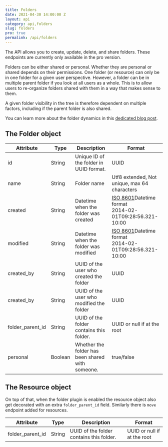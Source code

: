 ```yaml
---
title: Folders
date: 2021-04-30 14:00:00 Z
layout: api
category: api,folders
slug: folders
pro: true
permalink: /api/folders
---
```

The API allows you to create, update, delete, and share folders.
These endpoints are currently only available in the pro version.

Folders can be either shared or personal. Whether they are personal or shared depends on their permissions.
One folder (or resource) can only be in one folder for a given user perspective. However, a folder can be in 
multiple parent folder if you look at all users as a whole. This is to allow users to re-organize folders 
shared with them in a way that makes sense to them.

A given folder visibility in the tree is therefore dependent on multiple factors, including if the parent 
folder is also shared.

You can learn more about the folder dynamics in this 
[dedicated blog post](https://medium.com/passbolt/introducing-the-new-folders-feature-77366ae59315).

## The Folder object

<table class="table-parameters">
    <thead>
    <tr>
        <th>Attribute</th>
        <th>Type</th>
        <th>Description</th>
        <th>Format</th>
    </tr>
    </thead>
    <tbody>
    <tr>
        <td>id</td>
        <td>String</td>
        <td>Unique ID of the folder in UUID format.</td>
        <td>UUID</td>
    </tr>
    <tr>
        <td>name</td>
        <td>String</td>
        <td>Folder name</td>
        <td>Utf8 extended, Not unique, max 64 characters</td>
    </tr>
    <tr>
        <td>created</td>
        <td>String</td>
        <td>Datetime when the folder was created</td>
        <td>
            <a href="https://en.wikipedia.org/wiki/ISO_8601&amp;sa=D&amp;ust=1554900189888000">ISO
                8601</a>Datetime format<br/>
            2014-02-01T09:28:56.321-10:00
        </td>
    </tr>
    <tr>
        <td>modified</td>
        <td>String</td>
        <td>Datetime when the folder was modified</td>
        <td>
            <a href="https://en.wikipedia.org/wiki/ISO_8601&amp;sa=D&amp;ust=1554900189888000">ISO
                8601</a>Datetime format<br/>
            2014-02-01T09:28:56.321-10:00
        </td>
    </tr>
    <tr>
        <td>created_by</td>
        <td>String</td>
        <td>UUID of the user who created the folder</td>
        <td>UUID</td>
    </tr>
    <tr>
        <td>created_by</td>
        <td>String</td>
        <td>UUID of the user who modified the folder</td>
        <td>UUID</td>
    </tr>
    <tr>
        <td>folder_parent_id</td>
        <td>String</td>
        <td>UUID of the folder contains this folder.</td>
        <td>UUID or null if at the root</td>
    </tr>
    <tr>
        <td>personal</td>
        <td>Boolean</td>
        <td>Whether the folder has been shared with someone.</td>
        <td>true/false</td>
    </tr>
    </tbody>
</table>

## The Resource object

On top of that, when the folder plugin is enabled the resource object also get decorated with 
an extra `folder_parent_id` field. Similarly there is `move` endpoint added for resources.

<table class="table-parameters">
    <thead>
    <tr>
        <th>Attribute</th>
        <th>Type</th>
        <th>Description</th>
        <th>Format</th>
    </tr>
    </thead>
    <tbody>
    <tr>
        <td>folder_parent_id</td>
        <td>String</td>
        <td>UUID of the folder contains this folder.</td>
        <td>UUID or null if at the root</td>
    </tr>
    </tbody>
</table>
